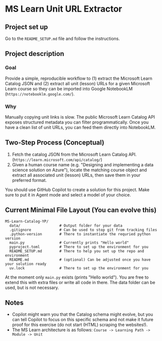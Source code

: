 # MS Learn Unit URL Extractor

## Project set up
Go to the `README_SETUP.md` file and follow the instructions.

## Project description
### Goal
Provide a simple, reproducible workflow to (1) extract the Microsoft Learn Catalog JSON and (2) extract all unit (lesson) URLs for a given Microsoft Learn course so they can be imported into Google NotebookLM (`https://notebooklm.google.com/`).

### Why
Manually copying unit links is slow. The public Microsoft Learn Catalog API exposes structured metadata you can filter programmatically. Once you have a clean list of unit URLs, you can feed them directly into NotebookLM.

## Two‑Step Process (Conceptual)
1. Fetch the catalog JSON from the Microsoft Learn Catalog API. (`https://learn.microsoft.com/api/catalog/`)
2. Given a human course name (e.g. "Designing and implementing a data science solution on Azure"), locate the matching course object and extract all associated unit (lesson) URLs, then save them in your preferred format.

You should use GitHub Copilot to create a solution for this project. Make sure to put it in Agent mode and select a model of your choice.

## Current Minimal File Layout (You can evolve this)
```
MS-Learn-Catalog-YP/
  data/                  # Output folder for your data
  .gitignore             # Can be used to stop git from tracking files
  .python-version        # There to instantiate the requried python version
  main.py                # Currently prints "Hello world"
  pyproject.toml         # There to set up the environment for you
  README_SETUP.md        # There to help you set up the repo and environment
  README.md              # (optional) Can be adjusted once you have your solution ready
  uv.lock                # There to set up the environment for you
```

At the moment only `main.py` exists (prints "Hello world"). You are free to extend this with extra files or write all code in there. The data folder can be used, but is not necessary.

## Notes
- Copilot might warn you that the Catalog schema might evolve, but you can tell Copilot to focus on this specific schema and not make it future proof for this exercise (do not start (HTML) scraping the websites!).
- The MS Learn architecture is as follows: `Course -> Learning Path -> Module -> Unit`